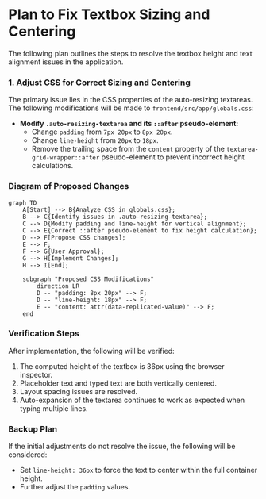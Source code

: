# Plan to Fix Textbox Sizing and Centering

The following plan outlines the steps to resolve the textbox height and text alignment issues in the application.

### 1. Adjust CSS for Correct Sizing and Centering

The primary issue lies in the CSS properties of the auto-resizing textareas. The following modifications will be made to `frontend/src/app/globals.css`:

*   **Modify `.auto-resizing-textarea` and its `::after` pseudo-element:**
    *   Change `padding` from `7px 20px` to `8px 20px`.
    *   Change `line-height` from `20px` to `18px`.
    *   Remove the trailing space from the `content` property of the `textarea-grid-wrapper::after` pseudo-element to prevent incorrect height calculations.

### Diagram of Proposed Changes

```mermaid
graph TD
    A[Start] --> B{Analyze CSS in globals.css};
    B --> C{Identify issues in .auto-resizing-textarea};
    C --> D{Modify padding and line-height for vertical alignment};
    C --> E{Correct ::after pseudo-element to fix height calculation};
    D --> F[Propose CSS changes];
    E --> F;
    F --> G{User Approval};
    G --> H[Implement Changes];
    H --> I[End];

    subgraph "Proposed CSS Modifications"
        direction LR
        D -- "padding: 8px 20px" --> F;
        D -- "line-height: 18px" --> F;
        E -- "content: attr(data-replicated-value)" --> F;
    end
```

### Verification Steps

After implementation, the following will be verified:
1.  The computed height of the textbox is 36px using the browser inspector.
2.  Placeholder text and typed text are both vertically centered.
3.  Layout spacing issues are resolved.
4.  Auto-expansion of the textarea continues to work as expected when typing multiple lines.

### Backup Plan

If the initial adjustments do not resolve the issue, the following will be considered:
*   Set `line-height: 36px` to force the text to center within the full container height.
*   Further adjust the `padding` values.